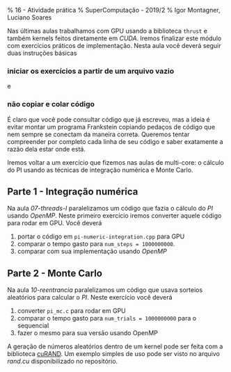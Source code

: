 % 16 - Atividade prática
% SuperComputação - 2019/2
% Igor Montagner, Luciano Soares

Nas últimas aulas trabalhamos com GPU usando a biblioteca `thrust` e também kernels feitos diretamente em *CUDA*. Iremos finalizar este módulo com exercícios práticos de implementação. Nesta aula você deverá seguir duas instruções básicas

### iniciar os exercícios a partir de um arquivo vazio

e 

### não copiar e colar código 

É claro que você pode consultar código que já escreveu, mas a ideia é evitar montar um programa Frankstein copiando pedaços de código que nem sempre se conectam da maneira correta. Queremos tentar compreender por completo cada linha de seu código e saber exatamente a razão dela estar onde está. 

Iremos voltar a um exercício que fizemos nas aulas de multi-core: o cálculo do PI usando as técnicas de integração numérica e Monte Carlo. 

## Parte 1 - Integração numérica

Na aula *07-threads-I* paralelizamos um código que fazia o cálculo do *PI* usando *OpenMP*. Neste primeiro exercício iremos converter aquele código para rodar em GPU. Você deverá

1. portar o código em `pi-numeric-integration.cpp` para GPU
1. comparar o tempo gasto para `num_steps = 1000000000`. 
1. comparar com sua implementação usando *OpenMP*

## Parte 2 - Monte Carlo

Na aula *10-reentrancia* paralelizamos um código que usava sorteios aleatórios para calcular o *PI*. Neste exercício você deverá

1. converter `pi_mc.c` para rodar em GPU
1. comparar o tempo gasto para `num_trials = 1000000000` para o sequencial
1. fazer o mesmo para sua versão usando OpenMP

A geração de números aleatórios dentro de um kernel pode ser feita com a biblioteca [cuRAND](https://docs.nvidia.com/cuda/curand/introduction.html#introduction). Um exemplo simples de uso pode ser visto no arquivo *rand.cu* disponibilizado no repositório. 
